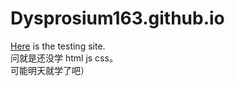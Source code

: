 # Dysprosium163.github.io
[Here](https://dysprosium163.github.io/) is the testing site.   
问就是还没学 html js css。    
可能明天就学了吧）

